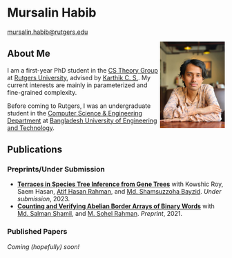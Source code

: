 # Mursalin Habib

[mursalin.habib@rutgers.edu](mailto:mursalin.habib@rutgers.edu)
<!-- - Room Number: **Add Room Number Here** -->

<img src="/files/website-photo.jpg" alt="Mursalin Habib's Photo" style="float:right; width:150px;">

## About Me

I am a first-year PhD student in the [CS Theory Group](https://theory.cs.rutgers.edu/) at [Rutgers University](https://www.rutgers.edu/), advised by [Karthik C. S.](http://karthikcs.org/). My current interests are mainly in parameterized and fine-grained complexity.

Before coming to Rutgers, I was an undergraduate student in the [Computer Science & Engineering Department](https://cse.buet.ac.bd/) at [Bangladesh University of Engineering and Technology](https://www.buet.ac.bd/).

## Publications

### Preprints/Under Submission

- **[Terraces in Species Tree Inference from Gene Trees](https://www.biorxiv.org/content/10.1101/2022.11.21.517454v2)**
   with Kowshic Roy, Saem Hasan, [Atif Hasan Rahman](https://cse.buet.ac.bd/faculty_list/detail/atif), and [Md. Shamsuzzoha Bayzid](https://cse.buet.ac.bd/faculty_list/detail/bayzid).
   _Under submission_, 2023.
- **[Counting and Verifying Abelian Border Arrays of Binary Words](https://arxiv.org/abs/2111.00259)**
   with  [Md. Salman Shamil](https://s-shamil.github.io/), and [M. Sohel Rahman](https://cse.buet.ac.bd/faculty_list/detail/msrahman).
   _Preprint_, 2021. 

### Published Papers

<!-- - **[Title of the paper](LINK_TO_PAPER)**
  - Coauthors: Author1, Author2, etc.
  - Venue: XYZ Journal, Year -->
_Coming (hopefully) soon!_
